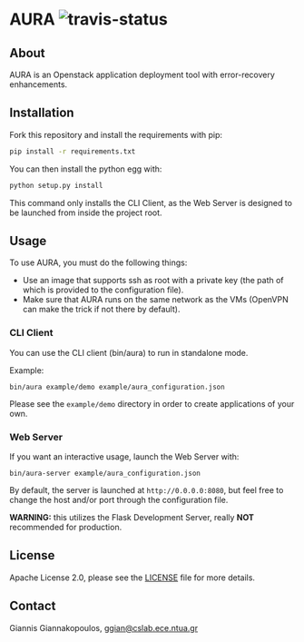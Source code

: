 AURA ![travis-status](https://travis-ci.org/giagiannis/aura.svg?branch=master)
====

About
-----
AURA is an Openstack application deployment tool with error-recovery enhancements.

Installation
------------
Fork this repository and install the requirements with pip:

```bash
pip install -r requirements.txt
```

You can then install the python egg with:

```bash
python setup.py install
```

This command only installs the CLI Client, as the Web Server is designed to be launched from inside the project root.

Usage
-----

To use AURA, you must do the following things:

 - Use an image that supports ssh as root with a private key (the path of which is provided to the configuration file).
 - Make sure that AURA runs on the same network as the VMs (OpenVPN can make the trick if not there by default).

### CLI Client
You can use the CLI client (bin/aura) to run in standalone mode.

Example:

```
bin/aura example/demo example/aura_configuration.json
```

Please see the `example/demo` directory in order to create applications of your own.

### Web Server
If you want an interactive usage, launch the Web Server with:

```
bin/aura-server example/aura_configuration.json
```

By default, the server is launched at `http://0.0.0.0:8080`, but feel free to change the host and/or port through the configuration file.

**WARNING:** this utilizes the Flask Development Server, really **NOT** recommended for production.

License
-------
Apache License 2.0, please see the [LICENSE](LICENSE) file for more details.

Contact
-------
Giannis Giannakopoulos, ggian@cslab.ece.ntua.gr
